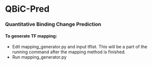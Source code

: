 # QBiC-Pred

<h3> Quantitative Binding Change Prediction </h3>

<h4>To generate TF mapping:</h4>
<ul>
  <li>Edit mapping_generator.py and input tflist. This will be a part of the
  running command after the mapping method is finished.</li>
  <li>Run mapping_generator.py</li>
</ul>
